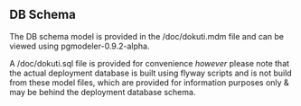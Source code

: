 ## DB Schema

The DB schema model is provided in the /doc/dokuti.mdm file and can be viewed using pgmodeler-0.9.2-alpha.

A /doc/dokuti.sql file is provided for convenience *however* please note that the actual deployment database is built using flyway scripts and is not build from these model files, which are provided for information purposes only & may be behind the deployment database schema.